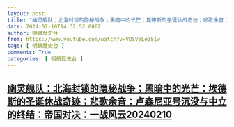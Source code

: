 ```yaml
---
layout: post
title: "幽灵舰队：北海封锁的隐秘战争；黑暗中的光芒：埃德斯的圣诞休战奇迹；悲歌余音：卢森尼亚号沉没与中立的终结：帝国对决：一战风云20240210"
date: 2024-02-10T14:32:52.000Z
author: 明鏡歷史台
from: https://www.youtube.com/watch?v=VDSVeLez8Iw
tags: [ 明鏡歷史台 ]
comments: True
categories: [ 明鏡歷史台 ]
---
```

<!--1707575572000-->
[幽灵舰队：北海封锁的隐秘战争；黑暗中的光芒：埃德斯的圣诞休战奇迹；悲歌余音：卢森尼亚号沉没与中立的终结：帝国对决：一战风云20240210](https://www.youtube.com/watch?v=VDSVeLez8Iw)
------

<div>

</div>
